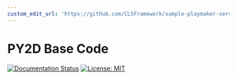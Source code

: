 ```yaml
---
custom_edit_url: 'https://github.com/CLSFramework/sample-playmaker-server-python-thrift/blob/main/README.md'
---
```


# PY2D Base Code


[![Documentation Status](https://readthedocs.org/projects/clsframework/badge/?version=latest)](https://clsframework.github.io/docs/introduction/)
[![License: MIT](https://img.shields.io/badge/License-MIT-yellow.svg)](https://opensource.org/licenses/MIT)
